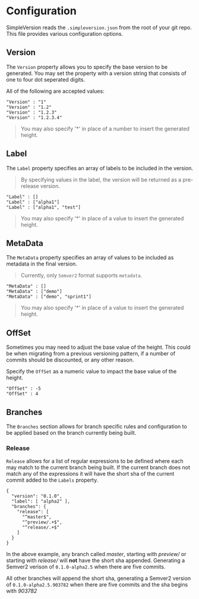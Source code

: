 Configuration
=============

SimpleVersion reads the `.simpleversion.json` from the root of your git repo.
This file provides various configuration options.

Version
-------

The `Version` property allows you to specify the base version to be generated.
You  may set the property with a version string that consists of one to four
dot seperated digits.

All of the following are accepted values:
```
"Version" : "1"
"Version" : "1.2"
"Version" : "1.2.3"
"Version" : "1.2.3.4"
```

> You may also specify '*' in place of a number to insert the generated height.

Label
-----

The `Label` property specifies an array of labels to be included in the version.

> By specifying values in the label, the version will be returned as a pre-release version.

```
"Label" : []
"Label" : ["alpha1"]
"Label" : ["alpha1", "test"]
```
> You may also specify '*' in place of a value to insert the generated height.

MetaData
--------

The `MetaData` property specifies an array of values to be included as metadata
in the final version.

> Currently, only `Semver2` format supports `metadata`.

```
"MetaData" : []
"MetaData" : ["demo"]
"MetaData" : ["demo", "sprint1"]
```

> You may also specify '*' in place of a value to insert the generated height.

OffSet
------

Sometimes you may need to adjust the base value of the height. This could be
when migrating from a previous versioning pattern, if a number of commits
should be discounted, or any other reason.

Specify the `OffSet` as a numeric value to impact the base value of the height.

```
"OffSet" : -5
"OffSet" : 4
```

Branches
--------

The `Branches` section allows for branch specific rules and configuration to
be applied based on the branch currently being built.

### Release

`Release` allows for a list of regular expressions to be defined where each
may match to the current branch being built. If the current branch does not match
any of the expressions it will have the short sha of the current commit added
to the `Labels` property.

```
{
  "version": "0.1.0",
  "label": [ "alpha2" ],
  "branches": {
    "release": [
      "^master$",
      "^preview/.+$",
      "^release/.+$"
    ]
  }
}
```

In the above example, any branch called _master_, starting with _preview/_ or
starting with _release/_ will **not** have the short sha appended. Generating a
Semver2 verison of `0.1.0-alpha2.5` when there are five commits.

All other branches will append the short sha, generating a Semver2 version of
`0.1.0-alpha2.5.903782` when there are five commits and the sha begins with
_903782_